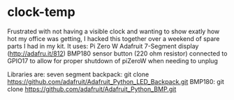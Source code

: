 # clock-temp
Frustrated with not having a visible clock and wanting to show exatly how hot my office was getting, I hacked this together over a weekend of spare parts I had in my kit.  It uses:
  Pi Zero W
  Adafruit 7-Segment display (http://adafru.it/812)
  BMP180 sensor
  button (220 ohm resistor) connected to GPIO17 to allow for proper shutdown of piZeroW when needing to unplug
  
  Libraries are:
  seven segment backpack: git clone https://github.com/adafruit/Adafruit_Python_LED_Backpack.git
  BMP180: git clone https://github.com/adafruit/Adafruit_Python_BMP.git
